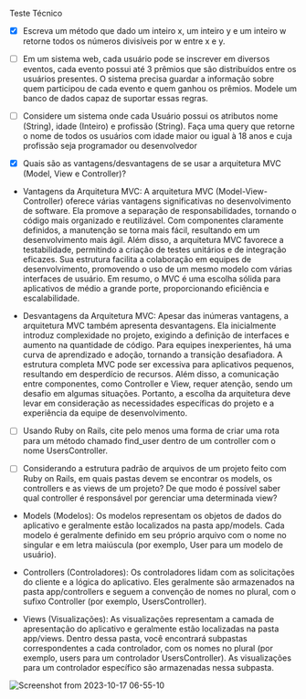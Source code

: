 Teste Técnico

- [x] Escreva um método que dado um inteiro x, um inteiro y e um inteiro w retorne todos os
números divisíveis por w entre x e y.

- [ ] Em um sistema web, cada usuário pode se inscrever em diversos eventos, cada evento
possui até 3 prêmios que são distribuídos entre os usuários presentes. O sistema precisa
guardar a informação sobre quem participou de cada evento e quem ganhou os prêmios.
Modele um banco de dados capaz de suportar essas regras.

- [ ] Considere um sistema onde cada Usuário possui os atributos nome (String), idade
(Inteiro) e profissão (String). Faça uma query que retorne o nome de todos os usuários com
idade maior ou igual à 18 anos e cuja profissão seja programador ou desenvolvedor

- [x] Quais são as vantagens/desvantagens de se usar a arquitetura MVC (Model, View e
Controller)?

* Vantagens da Arquitetura MVC:
 A arquitetura MVC (Model-View-Controller) oferece várias vantagens significativas no desenvolvimento de software. Ela promove a separação de responsabilidades, tornando o código  mais organizado e reutilizável. Com componentes claramente definidos, a manutenção se torna mais fácil, resultando em um desenvolvimento mais ágil. Além disso, a arquitetura MVC  favorece a testabilidade, permitindo a criação de testes unitários e de integração eficazes. Sua estrutura facilita a colaboração em equipes de desenvolvimento, promovendo o uso de um mesmo modelo com várias interfaces de usuário. Em resumo, o MVC é uma escolha sólida para aplicativos de médio a grande porte, proporcionando eficiência e escalabilidade.

* Desvantagens da Arquitetura MVC:
 Apesar das inúmeras vantagens, a arquitetura MVC também apresenta desvantagens. Ela inicialmente introduz complexidade no projeto, exigindo a definição de interfaces e aumento na quantidade de código. Para equipes inexperientes, há uma curva de aprendizado e adoção, tornando a transição desafiadora. A estrutura completa MVC pode ser excessiva para aplicativos pequenos, resultando em desperdício de recursos. Além disso, a comunicação entre componentes, como Controller e View, requer atenção, sendo um desafio em algumas situações. Portanto, a escolha da arquitetura deve levar em consideração as necessidades específicas do projeto e a experiência da equipe de desenvolvimento.

 - [ ] Usando Ruby on Rails, cite pelo menos uma forma de criar uma rota para um método
chamado find_user dentro de um controller com o nome UsersController.

 - [ ] Considerando a estrutura padrão de arquivos de um projeto feito com Ruby on Rails, em
quais pastas devem se encontrar os models, os controllers e as views de um projeto? De
que modo é possível saber qual controller é responsável por gerenciar uma determinada
view?

* Models (Modelos): Os modelos representam os objetos de dados do aplicativo e geralmente estão localizados na pasta app/models. Cada modelo é geralmente definido em seu próprio arquivo com o nome no singular e em letra maiúscula (por exemplo, User para um modelo de usuário).

* Controllers (Controladores): Os controladores lidam com as solicitações do cliente e a lógica do aplicativo. Eles geralmente são armazenados na pasta app/controllers e seguem a convenção de nomes no plural, com o sufixo Controller (por exemplo, UsersController).

* Views (Visualizações): As visualizações representam a camada de apresentação do aplicativo e geralmente estão localizadas na pasta app/views. Dentro dessa pasta, você encontrará subpastas correspondentes a cada controlador, com os nomes no plural (por exemplo, users para um controlador UsersController). As visualizações para um controlador específico são armazenadas nessa subpasta.

![Screenshot from 2023-10-17 06-55-10](https://github.com/Hegnon/tt2/assets/111914933/9b04f509-8c5c-4781-b835-2f6acba5cc4f)
